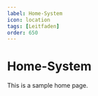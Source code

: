 ```yaml
---
label: Home-System
icon: location
tags: [Leitfaden]
order: 650
---
```


# Home-System

This is a sample home page.
